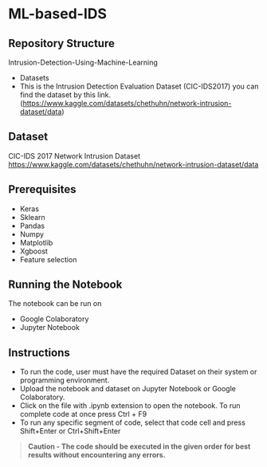 # ML-based-IDS


## Repository Structure
Intrusion-Detection-Using-Machine-Learning
  - Datasets
  - This is the Intrusion Detection Evaluation Dataset (CIC-IDS2017) you can find the dataset by this link.(https://www.kaggle.com/datasets/chethuhn/network-intrusion-dataset/data)
## Dataset
CIC-IDS 2017 Network Intrusion Dataset
https://www.kaggle.com/datasets/chethuhn/network-intrusion-dataset/data

## Prerequisites
 - Keras 
 - Sklearn 
 - Pandas 
 - Numpy
 - Matplotlib
 - Xgboost
 - Feature selection

## Running the Notebook
The notebook can be run on 
 - Google Colaboratory
 - Jupyter Notebook
 
## Instructions
 - To run the code, user must have the required Dataset on their system or programming environment.
 - Upload the notebook and dataset on Jupyter Notebook or Google
   Colaboratory.
 - Click on the file with .ipynb extension to open the notebook. To run
   complete code at once press Ctrl + F9
 - To run any specific segment of code, select that code cell and press
   Shift+Enter or Ctrl+Shift+Enter

>**Caution - The code should be executed in the given order for best results without encountering any errors.**

